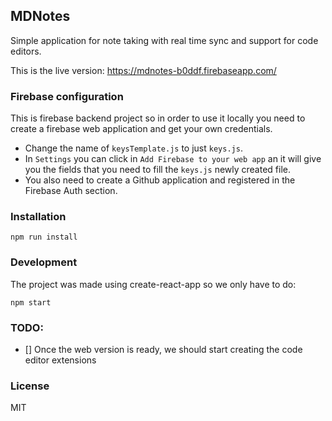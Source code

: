 ## MDNotes
Simple application for note taking with real time sync and support for code editors.

This is the live version:
https://mdnotes-b0ddf.firebaseapp.com/

### Firebase configuration

This is firebase backend project so in order to use it locally you need to create a firebase web application and get your own credentials.

- Change the name of `keysTemplate.js` to just `keys.js`.
- In `Settings` you can click in `Add Firebase to your web app` an it will give you the fields that you need to fill the `keys.js` newly created file.
- You also need to create a Github application and registered in the Firebase Auth section.

### Installation

`npm run install`

### Development

The project was made using create-react-app so we only have to do:

```
npm start
```

### TODO:

- [] Once the web version is ready, we should start creating the code editor extensions

### License
MIT